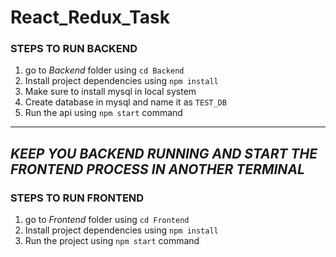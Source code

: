 # React_Redux_Task

### STEPS TO RUN BACKEND

1. go to *Backend* folder using ```cd Backend```
2. Install project dependencies using ```npm install```
3. Make sure to install mysql in local system
4. Create database in mysql and name it as ```TEST_DB```
5. Run the api using ```npm start``` command

---
*KEEP YOU BACKEND RUNNING AND START THE FRONTEND PROCESS IN ANOTHER TERMINAL*
---
### STEPS TO RUN FRONTEND
1. go to *Frontend* folder using ```cd Frontend```
2. Install project dependencies using ```npm install```
3. Run the project using ```npm start``` command
